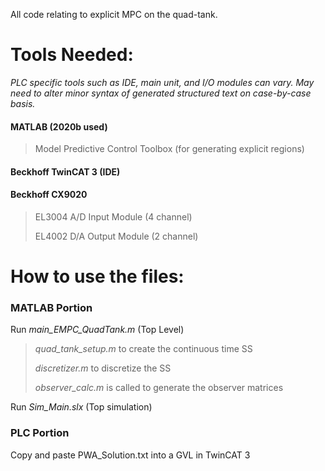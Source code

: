 All code relating to explicit MPC on the quad-tank.

# Tools Needed:
*PLC specific tools such as IDE, main unit, and I/O modules can vary. May need to alter minor syntax of generated structured text on case-by-case basis.*
#### MATLAB (2020b used)
> Model Predictive Control Toolbox (for generating explicit regions)
> 
#### Beckhoff TwinCAT 3 (IDE)
#### Beckhoff CX9020 
> EL3004 A/D Input Module  (4 channel)
> 
> EL4002 D/A Output Module (2 channel)


# How to use the files:

### MATLAB Portion
Run *main_EMPC_QuadTank.m* (Top Level) 
>*quad_tank_setup.m* to create the continuous time SS 
>
>*discretizer.m* to discretize the SS
>
>*observer_calc.m* is called to generate the observer matrices

Run *Sim_Main.slx* (Top simulation)

### PLC Portion
Copy and paste PWA_Solution.txt into a GVL in TwinCAT 3

